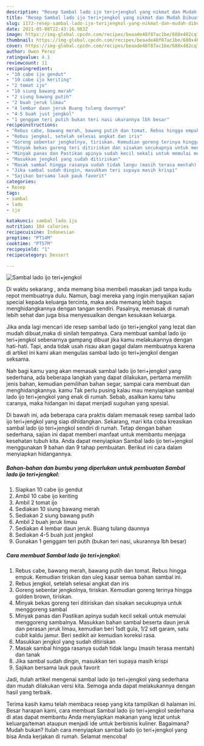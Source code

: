 ```yaml
---
description: "Resep Sambal lado ijo teri+jengkol yang nikmat dan Mudah Dibuat"
title: "Resep Sambal lado ijo teri+jengkol yang nikmat dan Mudah Dibuat"
slug: 1172-resep-sambal-lado-ijo-terijengkol-yang-nikmat-dan-mudah-dibuat
date: 2021-05-08T22:43:16.983Z
image: https://img-global.cpcdn.com/recipes/beaade48f87ac1be/680x482cq70/sambal-lado-ijo-terijengkol-foto-resep-utama.jpg
thumbnail: https://img-global.cpcdn.com/recipes/beaade48f87ac1be/680x482cq70/sambal-lado-ijo-terijengkol-foto-resep-utama.jpg
cover: https://img-global.cpcdn.com/recipes/beaade48f87ac1be/680x482cq70/sambal-lado-ijo-terijengkol-foto-resep-utama.jpg
author: Owen Perez
ratingvalue: 4.1
reviewcount: 11
recipeingredient:
- "10 cabe ijo gendut"
- "10 cabe ijo keriting"
- "2 tomat ijo"
- "10 siung bawang merah"
- "2 siung bawang putih"
- "2 buah jeruk limau"
- "4 lembar daun jeruk Buang tulang daunnya"
- "4-5 buah just jengkol"
- "1 genggam teri putih bukan teri nasi ukurannya lbh besar"
recipeinstructions:
- "Rebus cabe, bawang merah, bawang putih dan tomat. Rebus hingga empuk. Kemudian tiriskan dan uleg kasar semua bahan sambal ini."
- "Rebus jengkol, setelah selesai angkat dan iris"
- "Goreng sebentar jengkolnya, tiriskan. Kemudian goreng terinya hingga golden brown, tiriskan."
- "Minyak bekas goreng teri ditiriskan dan sisakan secukupnya untuk menggoreng sambal"
- "Minyak panas dan Pastikan apinya sudah kecil sekali untuk memulai menggoreng sambalnya. Masukkan bahan sambal beserta daun jeruk dan perasan jeruk limau, kemudian beri 1sdt gula, 1/2 sdt garam, satu cubit kaldu jamur. Beri sedikit air kemudian koreksi rasa."
- "Masukkan jengkol yang sudah ditiriskan"
- "Masak sambal hingga rasanya sudah tidak langu (masih terasa mentah) dan tanak"
- "Jika sambal sudah dingin, masukkan teri supaya masih krispi"
- "Sajikan bersama lauk pauk favorit"
categories:
- Resep
tags:
- sambal
- lado
- ijo

katakunci: sambal lado ijo 
nutrition: 104 calories
recipecuisine: Indonesian
preptime: "PT14M"
cooktime: "PT57M"
recipeyield: "1"
recipecategory: Dessert

---
```



![Sambal lado ijo teri+jengkol](https://img-global.cpcdn.com/recipes/beaade48f87ac1be/680x482cq70/sambal-lado-ijo-terijengkol-foto-resep-utama.jpg)

Di waktu  sekarang , anda memang bisa membeli masakan jadi tanpa kudu repot membuatnya dulu. Namun, bagi mereka yang ingin menyajikan sajian special kepada keluarga tercinta, maka anda memang lebih bagus menghidangkannya dengan tangan sendiri. Pasalnya, memasak di rumah lebih sehat dan juga bisa menyesuaikan dengan kesukaan keluarga.

Jika anda lagi mencari ide resep sambal lado ijo teri+jengkol yang lezat dan mudah dibuat,maka di sinilah tempatnya. Cara membuat sambal lado ijo teri+jengkol  sebenarnya gampang dibuat jika kamu melakukannya dengan hati-hati. Tapi, anda tidak usah risau akan gagal dalam membuatnya 
karena di artikel ini kami akan mengulas sambal lado ijo teri+jengkol dengan seksama.  



Nah bagi kamu yang akan memasak sambal lado ijo teri+jengkol yang sederhana, ada beberapa langkah yang dapat dilakukan, pertama memilih jenis bahan, kemudian pemilihan bahan segar, sampai cara membuat dan menghidangkannya. kamu Tak perlu pusing kalau mau menyiapkan sambal lado ijo teri+jengkol yang enak di rumah. Sebab, asalkan kamu  tahu caranya, maka hidangan ini dapat menjadi suguhan yang spesial.

Di bawah ini, ada beberapa cara praktis  dalam memasak resep sambal lado ijo teri+jengkol yang siap dihidangkan. Sekarang, mari kita coba kreasikan sambal lado ijo teri+jengkol sendiri di rumah. Tetap dengan bahan sederhana, sajian ini dapat memberi manfaat untuk membantu menjaga kesehatan tubuh kita. Anda dapat menyiapkan Sambal lado ijo teri+jengkol menggunakan 9 bahan dan 9 tahap pembuatan. Berikut ini cara dalam menyiapkan hidangannya.

<!--inarticleads1-->

##### Bahan-bahan dan bumbu yang diperlukan untuk pembuatan Sambal lado ijo teri+jengkol:

1. Siapkan 10 cabe ijo gendut
1. Ambil 10 cabe ijo keriting
1. Ambil 2 tomat ijo
1. Sediakan 10 siung bawang merah
1. Sediakan 2 siung bawang putih
1. Ambil 2 buah jeruk limau
1. Sediakan 4 lembar daun jeruk. Buang tulang daunnya
1. Sediakan 4-5 buah just jengkol
1. Gunakan 1 genggam teri putih (bukan teri nasi, ukurannya lbh besar)




<!--inarticleads2-->

##### Cara membuat Sambal lado ijo teri+jengkol:

1. Rebus cabe, bawang merah, bawang putih dan tomat. Rebus hingga empuk. Kemudian tiriskan dan uleg kasar semua bahan sambal ini.
1. Rebus jengkol, setelah selesai angkat dan iris
1. Goreng sebentar jengkolnya, tiriskan. Kemudian goreng terinya hingga golden brown, tiriskan.
1. Minyak bekas goreng teri ditiriskan dan sisakan secukupnya untuk menggoreng sambal
1. Minyak panas dan Pastikan apinya sudah kecil sekali untuk memulai menggoreng sambalnya. Masukkan bahan sambal beserta daun jeruk dan perasan jeruk limau, kemudian beri 1sdt gula, 1/2 sdt garam, satu cubit kaldu jamur. Beri sedikit air kemudian koreksi rasa.
1. Masukkan jengkol yang sudah ditiriskan
1. Masak sambal hingga rasanya sudah tidak langu (masih terasa mentah) dan tanak
1. Jika sambal sudah dingin, masukkan teri supaya masih krispi
1. Sajikan bersama lauk pauk favorit




Jadi, itulah artikel mengenai  sambal lado ijo teri+jengkol  yang sederhana dan mudah dilakukan versi kita. Semoga anda dapat melakukannya dengan hasil yang terbaik. 

Terima kasih kamu telah membaca resep yang kita tampilkan di halaman ini. Besar harapan kami, cara membuat  Sambal lado ijo teri+jengkol sederhana di atas dapat membantu Anda menyiapkan makanan yang lezat untuk keluarga/teman ataupun menjadi ide untuk berbisnis kuliner. Bagaimana? Mudah bukan? Itulah cara menyiapkan sambal lado ijo teri+jengkol yang bisa Anda kerjakan di rumah. Selamat mencoba!

